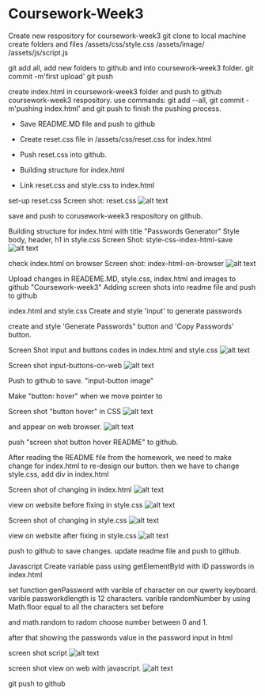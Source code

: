 # Coursework-Week3
Create new respository for coursework-week3
git clone to local machine
create folders and files
/assets/css/style.css
/assets/image/
/assets/js/script.js

git add all, add new folders to github and into coursework-week3 folder.
git commit -m'first upload' 
git push

create index.html in coursework-week3 folder and push to github coursework-week3 respository. 
use commands: git add --all, git commit -m'pushing index.html' and git push to finish the pushing process. 

- Save README.MD file and push to github

- Create reset.css file in /assets/css/reset.css for index.html
- Push reset.css into github. 

- Building structure for index.html 
- Link reset.css and style.css to index.html

set-up reset.css
Screen shot: reset.css
![alt text](https://github.com/AndyNg0712/Coursework-Week3/blob/main/assets/images/reset-css.png?raw=true)

save and push to corusework-week3 respository on github. 

Building structure for index.html with title "Passwords Generator"
Style body, header, h1 in style.css 
Screen Shot: style-css-index-html-save
![alt text](https://github.com/AndyNg0712/Coursework-Week3/blob/main/assets/images/style-css-index-html-save.png?raw=true)

check index.html on browser
Screen shot: index-html-on-browser
![alt text](https://github.com/AndyNg0712/Coursework-Week3/blob/main/assets/images/index-html-on-browser.png?raw=true)

Upload changes in READEME.MD, style.css, index.html and images to github "Coursework-week3" 
Adding screen shots into readme file and push to github

index.html and style.css
Create and style 'input' to generate passwords 

create and style 'Generate Passwords" button and 'Copy Passwords' button. 

Screen Shot input and buttons codes in index.html and style.css
![alt text](https://github.com/AndyNg0712/Coursework-Week3/blob/main/assets/images/input-button.png?raw=true)

Screen shot input-buttons-on-web
![alt text](https://github.com/AndyNg0712/Coursework-Week3/blob/main/assets/images/input-buttons-on-web.png?raw=true)

Push to github to save. "input-button image"

Make "button: hover" when we move pointer to

Screen shot "button hover" in CSS 
![alt text](https://github.com/AndyNg0712/Coursework-Week3/blob/main/assets/images/button-hover-CSS.png?raw=true)

and appear on web browser.
![alt text](https://github.com/AndyNg0712/Coursework-Week3/blob/main/assets/images/button-hover-on-web.png?raw=true)

push "screen shot button hover README" to github.

After reading the README file from the homework, we need to make change for index.html to re-design our button. 
then we have to change style.css, add div in index.html 

Screen shot of changing in index.html 
![alt text](https://github.com/AndyNg0712/Coursework-Week3/blob/main/assets/images/fix-generate-pass-button-html.png?raw=true)

view on website before fixing in style.css
![alt text](https://github.com/AndyNg0712/Coursework-Week3/blob/main/assets/images/view-on-web1.png?raw=true)

Screen shot of changing in style.css
![alt text](https://github.com/AndyNg0712/Coursework-Week3/blob/main/assets/images/fixing-style-css-button.png?raw=true)

view on website after fixing in style.css
![alt text](https://github.com/AndyNg0712/Coursework-Week3/blob/main/assets/images/view-on-web2.png?raw=true)

push to github to save changes. 
update readme file and push to github. 

Javascript
Create variable pass using getElementById with ID passwords in index.html

set function genPassword with 
varible of character on our qwerty keyboard. 
varible passworkdlength is 12 characters.
varible randomNumber by using Math.floor equal to all the characters set before

and math.random to radom choose number between 0 and 1. 

after that showing the passwords value in the password input in html

screen shot script
![alt text](https://github.com/AndyNg0712/Coursework-Week3/blob/main/assets/images/script.png?raw=true)

screen shot view on web with javascript.
![alt text](https://github.com/AndyNg0712/Coursework-Week3/blob/main/assets/images/script.png?raw=true)

git push to github 



